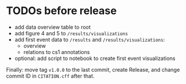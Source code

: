 # TODOs before release

- add data overview table to root
- add figure 4 and 5 to `/results/visualizations`
- add first event data to `/results` and `/results/visualizations`:
    - overview
    - relations to cs1 annotations
- optional: add script to notebook to create first event visualizations

Finally: move tag `v1.0.0` to the last commit, create Release, and change commit ID in `CITATION.cff` after that.
